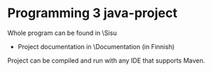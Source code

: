 # Programming 3 java-project

Whole program can be found in \Sisu
- Project documentation in \Documentation (in Finnish)

Project can be compiled and run with any IDE that supports Maven.